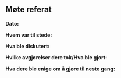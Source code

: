 ## Møte referat
**Dato:** 


**Hvem var til stede:**


**Hva ble diskutert:**


**Hvilke avgjørelser dere tok/Hva ble gjort:**


**Hva dere ble enige om å gjøre til neste gang:**